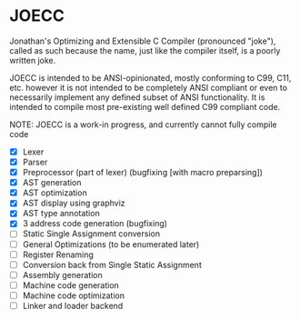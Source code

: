 # JOECC
Jonathan's Optimizing and Extensible C Compiler (pronounced "joke"), called as such because the name, just like the compiler itself, is a poorly written joke.

JOECC is intended to be ANSI-opinionated, mostly conforming to C99, C11, etc. however it is not intended to be completely ANSI compliant or even to necessarily implement any defined subset of ANSI functionality. It is intended to compile most pre-existing well defined C99 compliant code.

NOTE: JOECC is a work-in progress, and currently cannot fully compile code

- [x] Lexer
- [x] Parser
- [x] Preprocessor (part of lexer) (bugfixing [with macro preparsing])
- [x] AST generation
- [x] AST optimization
- [x] AST display using graphviz
- [x] AST type annotation
- [x] 3 address code generation (bugfixing)
- [ ] Static Single Assignment conversion
- [ ] General Optimizations (to be enumerated later)
- [ ] Register Renaming
- [ ] Conversion back from Single Static Assignment
- [ ] Assembly generation
- [ ] Machine code generation
- [ ] Machine code optimization
- [ ] Linker and loader backend

